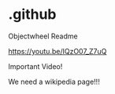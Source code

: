 # .github
Objectwheel Readme 


https://youtu.be/IQzO07_Z7uQ

Important Video! 

We need a wikipedia page!!! 


